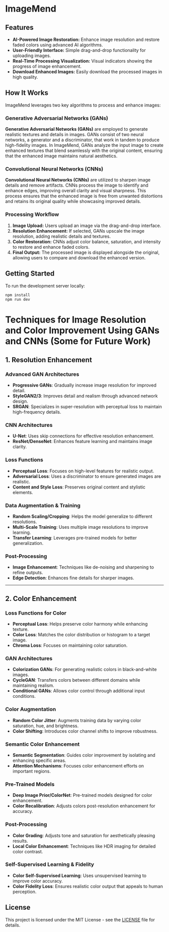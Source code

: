 # ImageMend

## Features

- **AI-Powered Image Restoration:** Enhance image resolution and restore faded colors using advanced AI algorithms.
- **User-Friendly Interface:** Simple drag-and-drop functionality for uploading images.
- **Real-Time Processing Visualization:** Visual indicators showing the progress of image enhancement.
- **Download Enhanced Images:** Easily download the processed images in high quality.

## How It Works

ImageMend leverages two key algorithms to process and enhance images:

### Generative Adversarial Networks (GANs)

**Generative Adversarial Networks (GANs)** are employed to generate realistic textures and details in images. GANs consist of two neural networks, a generator and a discriminator, that work in tandem to produce high-fidelity images. In ImageMend, GANs analyze the input image to create enhanced textures that blend seamlessly with the original content, ensuring that the enhanced image maintains natural aesthetics.

### Convolutional Neural Networks (CNNs)

**Convolutional Neural Networks (CNNs)** are utilized to sharpen image details and remove artifacts. CNNs process the image to identify and enhance edges, improving overall clarity and visual sharpness. This process ensures that the enhanced image is free from unwanted distortions and retains its original quality while showcasing improved details.

### Processing Workflow

1. **Image Upload:** Users upload an image via the drag-and-drop interface.
2. **Resolution Enhancement:** If selected, GANs upscale the image resolution, adding realistic details and textures.
3. **Color Restoration:** CNNs adjust color balance, saturation, and intensity to restore and enhance faded colors.
4. **Final Output:** The processed image is displayed alongside the original, allowing users to compare and download the enhanced version.

## Getting Started

To run the development server locally:

```bash
npm install
npm run dev
```

# Techniques for Image Resolution and Color Improvement Using GANs and CNNs (Some for Future Work)

## 1. **Resolution Enhancement**
### Advanced GAN Architectures
- **Progressive GANs**: Gradually increase image resolution for improved detail.
- **StyleGAN2/3**: Improves detail and realism through advanced network design.
- **SRGAN**: Specializes in super-resolution with perceptual loss to maintain high-frequency details.

### CNN Architectures
- **U-Net**: Uses skip connections for effective resolution enhancement.
- **ResNet/DenseNet**: Enhances feature learning and maintains image clarity.
  
### Loss Functions
- **Perceptual Loss**: Focuses on high-level features for realistic output.
- **Adversarial Loss**: Uses a discriminator to ensure generated images are realistic.
- **Content and Style Loss**: Preserves original content and stylistic elements.

### Data Augmentation & Training
- **Random Scaling/Cropping**: Helps the model generalize to different resolutions.
- **Multi-Scale Training**: Uses multiple image resolutions to improve learning.
- **Transfer Learning**: Leverages pre-trained models for better generalization.

### Post-Processing
- **Image Enhancement**: Techniques like de-noising and sharpening to refine outputs.
- **Edge Detection**: Enhances fine details for sharper images.

---

## 2. **Color Enhancement**
### Loss Functions for Color
- **Perceptual Loss**: Helps preserve color harmony while enhancing texture.
- **Color Loss**: Matches the color distribution or histogram to a target image.
- **Chroma Loss**: Focuses on maintaining color saturation.

### GAN Architectures
- **Colorization GANs**: For generating realistic colors in black-and-white images.
- **CycleGAN**: Transfers colors between different domains while maintaining realism.
- **Conditional GANs**: Allows color control through additional input conditions.

### Color Augmentation
- **Random Color Jitter**: Augments training data by varying color saturation, hue, and brightness.
- **Color Shifting**: Introduces color channel shifts to improve robustness.

### Semantic Color Enhancement
- **Semantic Segmentation**: Guides color improvement by isolating and enhancing specific areas.
- **Attention Mechanisms**: Focuses color enhancement efforts on important regions.

### Pre-Trained Models
- **Deep Image Prior/ColorNet**: Pre-trained models designed for color enhancement.
- **Color Recalibration**: Adjusts colors post-resolution enhancement for accuracy.

### Post-Processing
- **Color Grading**: Adjusts tone and saturation for aesthetically pleasing results.
- **Local Color Enhancement**: Techniques like HDR imaging for detailed color contrast.

### Self-Supervised Learning & Fidelity
- **Color Self-Supervised Learning**: Uses unsupervised learning to improve color accuracy.
- **Color Fidelity Loss**: Ensures realistic color output that appeals to human perception.


## License

This project is licensed under the MIT License - see the [LICENSE](LICENSE) file for details.
